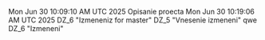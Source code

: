 Mon Jun 30 10:09:10 AM UTC 2025
Opisanie proecta
Mon Jun 30 10:19:06 AM UTC 2025
DZ_6 "Izmeneniz for master"
DZ_5 "Vnesenie izmeneni"
qwe
DZ_6 "Izmeneni"
